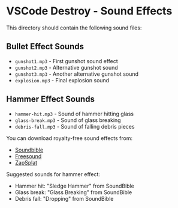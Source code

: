 # VSCode Destroy - Sound Effects

This directory should contain the following sound files:

## Bullet Effect Sounds
- `gunshot1.mp3` - First gunshot sound effect
- `gunshot2.mp3` - Alternative gunshot sound
- `gunshot3.mp3` - Another alternative gunshot sound
- `explosion.mp3` - Final explosion sound

## Hammer Effect Sounds
- `hammer-hit.mp3` - Sound of hammer hitting glass
- `glass-break.mp3` - Sound of glass breaking
- `debris-fall.mp3` - Sound of falling debris pieces

You can download royalty-free sound effects from:
- [Soundbible](https://soundbible.com/)
- [Freesound](https://freesound.org/)
- [ZapSplat](https://www.zapsplat.com/)

Suggested sounds for hammer effect:
- Hammer hit: "Sledge Hammer" from SoundBible
- Glass break: "Glass Breaking" from SoundBible
- Debris fall: "Dropping" from SoundBible
